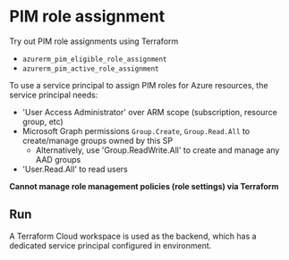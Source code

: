 # PIM role assignment

Try out PIM role assignments using Terraform

- `azurerm_pim_eligible_role_assignment`
- `azurerm_pim_active_role_assignment`

To use a service principal to assign PIM roles for Azure resources, the service principal needs:

- 'User Access Administrator' over ARM scope (subscription, resource group, etc)
- Microsoft Graph permissions `Group.Create`, `Group.Read.All` to create/manage groups owned by this SP
  - Alternatively, use 'Group.ReadWrite.All' to create and manage any AAD groups
- 'User.Read.All' to read users

**Cannot manage role management policies (role settings) via Terraform**


## Run

A Terraform Cloud workspace is used as the backend, which has a dedicated service principal configured in environment.
